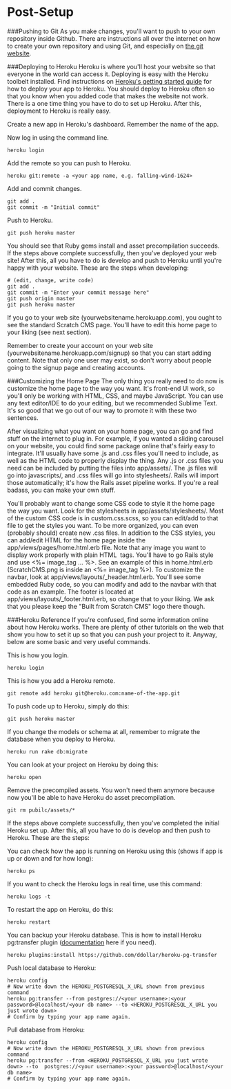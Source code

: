 Post-Setup
==========

###Pushing to Git
As you make changes, you'll want to push to your own repository inside Github. There are instructions all over the internet on how to create your own repository and using Git, and especially on [the git website][git].

###Deploying to Heroku
Heroku is where you'll host your website so that everyone in the world can access it. Deploying is easy with the Heroku toolbelt installed. Find instructions on [Heroku's getting started guide][heroku] for how to deploy your app to Heroku. You should deploy to Heroku often so that you know when you added code that makes the website not work. There is a one time thing you have to do to set up Heroku. After this, deployment to Heroku is really easy.

Create a new app in Heroku's dashboard. Remember the name of the app.

Now log in using the command line.

	heroku login

Add the remote so you can push to Heroku.

	heroku git:remote -a <your app name, e.g. falling-wind-1624>

Add and commit changes.

	git add .
	git commit -m "Initial commit"

Push to Heroku.

	git push heroku master

You should see that Ruby gems install and asset precompilation succeeds. If the steps above complete successfully, then you've deployed your web site! After this, all you have to do is develop and push to Heroku until you're happy with your website. These are the steps when developing:

	# (edit, change, write code)
	git add .
	git commit -m "Enter your commit message here"
	git push origin master
	git push heroku master

If you go to your web site (yourwebsitename.herokuapp.com), you ought to see the standard Scratch CMS page. You'll have to edit this home page to your liking (see next section).

Remember to create your account on your web site (yourwebsitename.herokuapp.com/signup) so that you can start adding content. Note that only one user may exist, so don't worry about people going to the signup page and creating accounts.

###Customizing the Home Page
The only thing you really need to do now is customize the home page to the way you want. It's front-end UI work, so you'll only be working with HTML, CSS, and maybe JavaScript. You can use any text editor/IDE to do your editing, but we recommended Sublime Text. It's so good that we go out of our way to promote it with these two sentences.

After visualizing what you want on your home page, you can go and find stuff on the internet to plug in. For example, if you wanted a sliding carousel on your website, you could find some package online that's fairly easy to integrate. It'll usually have some .js and .css files you'll need to include, as well as the HTML code to properly display the thing. Any .js or .css files you need can be included by putting the files into app/assets/. The .js files will go into javascripts/, and .css files will go into stylesheets/. Rails will import those automatically; it's how the Rails asset pipeline works. If you're a real badass, you can make your own stuff.

You'll probably want to change some CSS code to style it the home page the way you want. Look for the stylesheets in app/assets/stylesheets/. Most of the custom CSS code is in custom.css.scss, so you can edit/add to that file to get the styles you want. To be more organized, you can even (probably should) create new .css files. In addition to the CSS styles, you can add/edit HTML for the home page inside the app/views/pages/home.html.erb file. Note that any image you want to display work properly with plain HTML <img> tags. You'll have to go Rails style and use <%= image_tag ... %>. See an example of this in home.html.erb (ScratchCMS.png is inside an <%= image_tag %>). To customize the navbar, look at app/views/layouts/_header.html.erb. You'll see some embedded Ruby code, so you can modify and add to the navbar with that code as an example. The footer is located at app/views/layouts/_footer.html.erb, so change that to your liking. We ask that you please keep the "Built from Scratch CMS" logo there though.

###Heroku Reference
If you're confused, find some information online about how Heroku works. There are plenty of other tutorials on the web that show you how to set it up so that you can push your project to it. Anyway, below are some basic and very useful commands.

This is how you login.

	heroku login

This is how you add a Heroku remote.

	git remote add heroku git@heroku.com:name-of-the-app.git

To push code up to Heroku, simply do this:

	git push heroku master

If you change the models or schema at all, remember to migrate the database when you deploy to Heroku.

	heroku run rake db:migrate

You can look at your project on Heroku by doing this:

	heroku open

Remove the precompiled assets. You won't need them anymore because now you'll be able to have Heroku do asset precompilation.

	git rm pubilc/assets/*

If the steps above complete successfully, then you've completed the initial Heroku set up. After this, all you have to do is develop and then push to Heroku. These are the steps:

You can check how the app is running on Heroku using this (shows if app is up or down and for how long):

	heroku ps

If you want to check the Heroku logs in real time, use this command:

	heroku logs -t

To restart the app on Heroku, do this:

	heroku restart

You can backup your Heroku database. This is how to install Heroku pg:transfer plugin ([documentation][pgtransfer] here if you need).

	heroku plugins:install https://github.com/ddollar/heroku-pg-transfer

Push local database to Heroku:

	heroku config
	# Now write down the HEROKU_POSTGRESQL_X_URL shown from previous command
	heroku pg:transfer --from postgres://<your username>:<your password>@localhost/<your db name> --to <HEROKU_POSTGRESQL_X_URL you just wrote down> 
	# Confirm by typing your app name again.

Pull database from Heroku:

	heroku config
	# Now write down the HEROKU_POSTGRESQL_X_URL shown from previous command
	heroku pg:transfer --from <HEROKU_POSTGRESQL_X_URL you just wrote down> --to  postgres://<your username>:<your password>@localhost/<your db name>
	# Confirm by typing your app name again.

[git]: http://git-scm.com/documentation
[heroku]: https://devcenter.heroku.com/articles/quickstart
[pgtransfer]: http://www.higherorderheroku.com/articles/pgtransfer-is-the-new-taps/